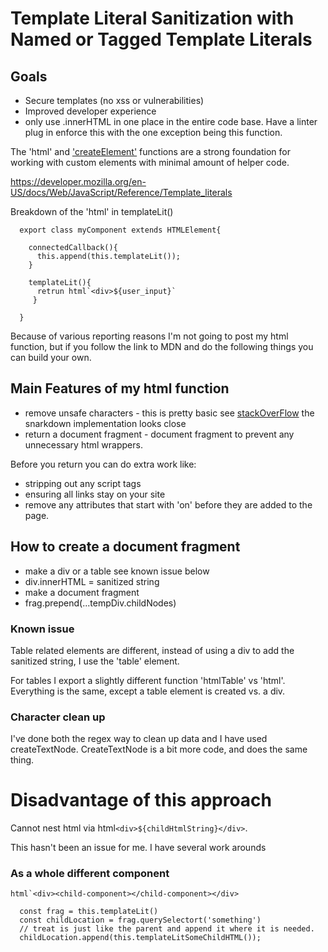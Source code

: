 # Template Literal Sanitization with Named or Tagged Template Literals 

## Goals
* Secure templates (no xss or vulnerabilities)
* Improved developer experience
* only use .innerHTML in one place in the entire code base. Have a linter plug in enforce this with the one exception being this function.


The 'html' and ['createElement'](https://ericrohlfs.github.io/blog/custom_createElement.html) functions are a strong foundation for working with custom elements with minimal amount of helper code.

https://developer.mozilla.org/en-US/docs/Web/JavaScript/Reference/Template_literals

Breakdown of the 'html' in templateLit()
```
  export class myComponent extends HTMLElement{
    
    connectedCallback(){
      this.append(this.templateLit());
    }
    
    templateLit(){
      retrun html`<div>${user_input}`
     }
    
  }
```

Because of various reporting reasons I'm not going to post my html function, but if you follow the link to MDN and do the following things you can build your own.

## Main Features of my html function

* remove unsafe characters - this is pretty basic see [stackOverFlow](https://stackoverflow.com/questions/1637275/simple-html-sanitizer-in-javascript) the snarkdown implementation looks close
* return a document fragment - document fragment to prevent any unnecessary html wrappers.

Before you return you can do extra work like:

* stripping out any script tags
* ensuring all links stay on your site
* remove any attributes that start with 'on' before they are added to the page.


## How to create a document fragment 

* make a div or a table see known issue below
* div.innerHTML = sanitized string
* make a document fragment
* frag.prepend(...tempDiv.childNodes)

### Known issue

Table related elements are different, instead of using a div to add the sanitized string, I use the 'table' element. 

For tables I export a slightly different function 'htmlTable' vs 'html'.  Everything is the same, except a table element is created vs. a div. 

### Character clean up
I've done both the regex way to clean up data and I have used createTextNode. CreateTextNode is a bit more code, and does the same thing.

# Disadvantage of this approach

Cannot nest html via html`<div>${childHtmlString}</div>`.

This hasn't been an issue for me. I have several work arounds

### As a whole different component 

``` html`<div><child-component></child-component></div> ```

```
  const frag = this.templateLit()
  const childLocation = frag.querySelectort('something')
  // treat is just like the parent and append it where it is needed.
  childLocation.append(this.templateLitSomeChildHTML());
```

